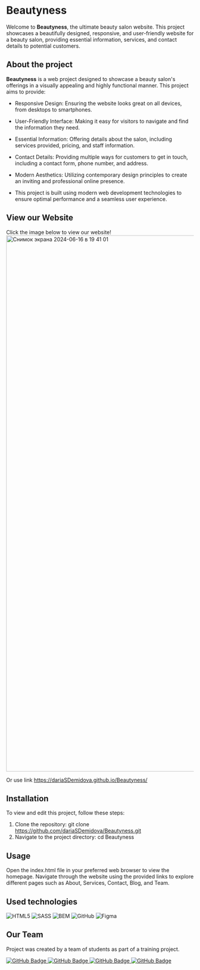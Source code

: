 Beautyness
===
Welcome to **Beautyness**, the ultimate beauty salon website. This project showcases a beautifully designed, responsive, and user-friendly website for a beauty salon, providing essential information, services, and contact details to potential customers.

About the project
---

**Beautyness** is a web project designed to showcase a beauty salon's offerings in a visually appealing and highly functional manner. This project aims to provide:


* Responsive Design: Ensuring the website looks great on all devices, from desktops to smartphones. 

* User-Friendly Interface: Making it easy for visitors to navigate and find the information they need. 

* Essential Information: Offering details about the salon, including services provided, pricing, and staff information. 

* Contact Details: Providing multiple ways for customers to get in touch, including a contact form, phone number, and address. 

* Modern Aesthetics: Utilizing contemporary design principles to create an inviting and professional online presence. 

* This project is built using modern web development technologies to ensure optimal performance and a seamless user experience. 


View our Website
---
Click the image below to view our website!
[<img width="1439" alt="Снимок экрана 2024-06-16 в 19 41 01" src="https://github.com/dariaSDemidova/Beautyness/assets/95710690/a5c8b191-25c9-48f7-9e39-b1cc9525dc46">](https://dariaSDemidova.github.io/Beautyness/)

Or use link https://dariaSDemidova.github.io/Beautyness/

Installation
---
To view and edit this project, follow these steps:

1. Clone the repository:
git clone https://github.com/dariaSDemidova/Beautyness.git
2. Navigate to the project directory:
cd Beautyness

Usage
---
Open the index.html file in your preferred web browser to view the homepage. Navigate through the website using the provided links to explore different pages such as About, Services, Contact, Blog, and Team.

Used technologies
---
![HTML5](https://img.shields.io/badge/html5-%23E34F26.svg?style=for-the-badge&logo=html5&logoColor=white)
![SASS](https://img.shields.io/badge/SASS-hotpink.svg?style=for-the-badge&logo=SASS&logoColor=white)
![BEM](https://img.shields.io/badge/bem-000.svg?style=for-the-badge&logo=bem&logoColor=#000)
![GitHub](https://img.shields.io/badge/github-%23121011.svg?style=for-the-badge&logo=github&logoColor=white)
![Figma](https://img.shields.io/badge/figma-%23F24E1E.svg?style=for-the-badge&logo=figma&logoColor=white)

Our Team
---
Project was created by a team of students as part of a training project.

<div id="badges">
  <a href="[your-github-URL](https://github.com/dariaSDemidova)">
    <img src="https://img.shields.io/badge/Daria-black?style=for-the-badge&logo=github&logoColor=white" alt="GitHub Badge"/>
  </a>
    <a href="[your-github-URL](https://github.com/itkatprogrammer)">
    <img src="https://img.shields.io/badge/Kate-black?style=for-the-badge&logo=github&logoColor=white" alt="GitHub Badge"/>
  </a>
    <a href="[your-github-URL](https://github.com/oxanazaboleeva)">
    <img src="https://img.shields.io/badge/Oxana-black?style=for-the-badge&logo=github&logoColor=white" alt="GitHub Badge"/>
  </a>
    <a href="[your-github-URL](https://github.com/almamchur1)">
    <img src="https://img.shields.io/badge/Alexandra-black?style=for-the-badge&logo=github&logoColor=white" alt="GitHub Badge"/>
  </a>
</div>
